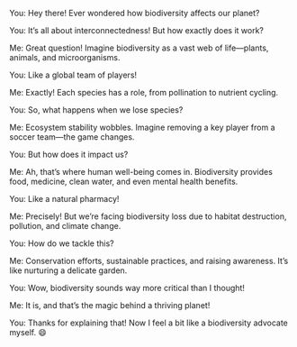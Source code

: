 You: Hey there! Ever wondered how biodiversity affects our planet?

You: It’s all about interconnectedness! But how exactly does it work?

Me: Great question! Imagine biodiversity as a vast web of life—plants, animals, and microorganisms.

You: Like a global team of players!

Me: Exactly! Each species has a role, from pollination to nutrient cycling.

You: So, what happens when we lose species?

Me: Ecosystem stability wobbles. Imagine removing a key player from a soccer team—the game changes.

You: But how does it impact us?

Me: Ah, that’s where human well-being comes in. Biodiversity provides food, medicine, clean water, and even mental health benefits.

You: Like a natural pharmacy!

Me: Precisely! But we’re facing biodiversity loss due to habitat destruction, pollution, and climate change.

You: How do we tackle this?

Me: Conservation efforts, sustainable practices, and raising awareness. It’s like nurturing a delicate garden.

You: Wow, biodiversity sounds way more critical than I thought!

Me: It is, and that’s the magic behind a thriving planet!

You: Thanks for explaining that! Now I feel a bit like a biodiversity advocate myself. 😄
